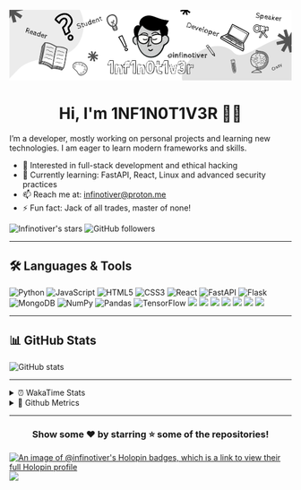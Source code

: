 <p align="center">
  <img src="banner.png" alt="Profile photo" />
   <h1 align="center"> Hi, I'm 1NF1N0T1V3R 👋🏻</h1>
</p>


I’m a developer, mostly working on personal projects and learning new technologies. I am eager to learn modern frameworks and skills.

- 🧐 Interested in full-stack development and ethical hacking
- 🌱 Currently learning: FastAPI, React, Linux and advanced security practices  
- 📫 Reach me at: [infinotiver@proton.me](mailto:infinotiver@proton.me)  
- ⚡ Fun fact: Jack of all trades, master of none!

![Infinotiver's stars](https://img.shields.io/github/stars/infinotiver?style=flat&logo=github&color=%23fff)
![GitHub followers](https://img.shields.io/github/followers/infinotiver?style=flat&logo=github&color=%23fff)

---

## 🛠️ Languages & Tools

<div>

<img src="https://img.shields.io/badge/Python-3776AB?style=flat&logo=python&logoColor=white" alt="Python" height="50" />
<img src="https://img.shields.io/badge/JavaScript-F7DF1E?style=flat&logo=javascript&logoColor=black" alt="JavaScript" height="50" />
<img src="https://img.shields.io/badge/HTML5-E34F26?style=flat&logo=html5&logoColor=white" alt="HTML5" height="50" />
<img src="https://img.shields.io/badge/CSS3-1572B6?style=flat&logo=css3&logoColor=white" alt="CSS3" height="50" />
<img src="https://img.shields.io/badge/React-61DAFB?style=flat&logo=react&logoColor=black" alt="React" height="50" />
<img src="https://img.shields.io/badge/FastAPI-009688?style=flat&logo=fastapi&logoColor=white" alt="FastAPI" height="50" />
<img src="https://img.shields.io/badge/Flask-000000?style=flat&logo=flask&logoColor=white" alt="Flask" height="50" />
<img src="https://img.shields.io/badge/MongoDB-47A248?style=flat&logo=mongodb&logoColor=white" alt="MongoDB" height="50" />
<img src="https://img.shields.io/badge/NumPy-013243?style=flat&logo=numpy&logoColor=white" alt="NumPy" height="50" />
<img src="https://img.shields.io/badge/Pandas-150458?style=flat&logo=pandas&logoColor=white" alt="Pandas" height="50" />
<img src="https://img.shields.io/badge/TensorFlow-FF6F00?style=flat&logo=tensorflow&logoColor=white" alt="TensorFlow" height="50" />
<img src="https://img.shields.io/badge/Git-F05032?style=flat&logo=git&logoColor=white" height="50" />
<img src="https://img.shields.io/badge/Linux-FCC624?style=flat&logo=linux&logoColor=black" height="50" />
<img src="https://img.shields.io/badge/Docker-2496ED?style=flat&logo=docker&logoColor=white" height="50" />
<img src="https://img.shields.io/badge/Visual_Studio_Code-007ACC?style=flat&logo=visual-studio-code&logoColor=white" height="50" />
<img src="https://img.shields.io/badge/Jupyter-F37626?style=flat&logo=jupyter&logoColor=white" height="50" />
<img src="https://img.shields.io/badge/OpenCV-5C3EE8?style=flat&logo=opencv&logoColor=white" height="50" />
<img src="https://img.shields.io/badge/Tailwind_CSS-06B6D4?style=flat&logo=tailwind-css&logoColor=white" height="50" />

</div>

---


## 📊 GitHub Stats

<div>

<img src="https://github-readme-stats.vercel.app/api?username=infinotiver&show_icons=true&theme=dark" alt="GitHub stats"/>

</div>

---

<details>
<summary>⏰ WakaTime Stats</summary>

<!--START_SECTION:waka-->
![Code Time](http://img.shields.io/badge/Code%20Time-1%2C139%20hrs%2014%20mins-blue)

![Lines of code](https://img.shields.io/badge/From%20Hello%20World%20I%27ve%20Written-2.3%20million%20lines%20of%20code-blue)

**I'm an Early 🐤** 

```text
🌞 Morning                345 commits         ⣿⣿⣿⣀⣀⣀⣀⣀⣀⣀⣀⣀⣀⣀⣀⣀⣀⣀⣀⣀⣀⣀⣀⣀⣀   12.35 % 
🌆 Daytime                1378 commits        ⣿⣿⣿⣿⣿⣿⣿⣿⣿⣿⣿⣿⣀⣀⣀⣀⣀⣀⣀⣀⣀⣀⣀⣀⣀   49.32 % 
🌃 Evening                1043 commits        ⣿⣿⣿⣿⣿⣿⣿⣿⣿⣀⣀⣀⣀⣀⣀⣀⣀⣀⣀⣀⣀⣀⣀⣀⣀   37.33 % 
🌙 Night                  28 commits          ⣀⣀⣀⣀⣀⣀⣀⣀⣀⣀⣀⣀⣀⣀⣀⣀⣀⣀⣀⣀⣀⣀⣀⣀⣀   01.00 % 
```
📅 **I'm Most Productive on Tuesday** 

```text
Monday                   369 commits         ⣿⣿⣿⣀⣀⣀⣀⣀⣀⣀⣀⣀⣀⣀⣀⣀⣀⣀⣀⣀⣀⣀⣀⣀⣀   13.21 % 
Tuesday                  592 commits         ⣿⣿⣿⣿⣿⣀⣀⣀⣀⣀⣀⣀⣀⣀⣀⣀⣀⣀⣀⣀⣀⣀⣀⣀⣀   21.19 % 
Wednesday                409 commits         ⣿⣿⣿⣿⣀⣀⣀⣀⣀⣀⣀⣀⣀⣀⣀⣀⣀⣀⣀⣀⣀⣀⣀⣀⣀   14.64 % 
Thursday                 387 commits         ⣿⣿⣿⣀⣀⣀⣀⣀⣀⣀⣀⣀⣀⣀⣀⣀⣀⣀⣀⣀⣀⣀⣀⣀⣀   13.85 % 
Friday                   370 commits         ⣿⣿⣿⣀⣀⣀⣀⣀⣀⣀⣀⣀⣀⣀⣀⣀⣀⣀⣀⣀⣀⣀⣀⣀⣀   13.24 % 
Saturday                 395 commits         ⣿⣿⣿⣿⣀⣀⣀⣀⣀⣀⣀⣀⣀⣀⣀⣀⣀⣀⣀⣀⣀⣀⣀⣀⣀   14.14 % 
Sunday                   272 commits         ⣿⣿⣀⣀⣀⣀⣀⣀⣀⣀⣀⣀⣀⣀⣀⣀⣀⣀⣀⣀⣀⣀⣀⣀⣀   09.74 % 
```


📊 **This Week I Spent My Time On** 

```text
🕑︎ Time Zone: Asia/Kolkata

💬 Programming Languages: 
Other                    22 hrs 16 mins      ⣿⣿⣿⣿⣿⣿⣿⣿⣿⣿⣿⣿⣿⣿⣿⣿⣿⣿⣿⣿⣿⣿⣿⣀⣀   90.02 % 
Markdown                 2 hrs 27 mins       ⣿⣿⣀⣀⣀⣀⣀⣀⣀⣀⣀⣀⣀⣀⣀⣀⣀⣀⣀⣀⣀⣀⣀⣀⣀   09.93 % 
YAML                     0 secs              ⣀⣀⣀⣀⣀⣀⣀⣀⣀⣀⣀⣀⣀⣀⣀⣀⣀⣀⣀⣀⣀⣀⣀⣀⣀   00.03 % 
Python                   0 secs              ⣀⣀⣀⣀⣀⣀⣀⣀⣀⣀⣀⣀⣀⣀⣀⣀⣀⣀⣀⣀⣀⣀⣀⣀⣀   00.01 % 
JSON                     0 secs              ⣀⣀⣀⣀⣀⣀⣀⣀⣀⣀⣀⣀⣀⣀⣀⣀⣀⣀⣀⣀⣀⣀⣀⣀⣀   00.01 % 

🔥 Editors: 
Firefox                  24 hrs 38 mins      ⣿⣿⣿⣿⣿⣿⣿⣿⣿⣿⣿⣿⣿⣿⣿⣿⣿⣿⣿⣿⣿⣿⣿⣿⣿   99.60 % 
VS Code                  5 mins              ⣀⣀⣀⣀⣀⣀⣀⣀⣀⣀⣀⣀⣀⣀⣀⣀⣀⣀⣀⣀⣀⣀⣀⣀⣀   00.40 % 

🐱‍💻 Projects: 
infinotiver              11 hrs              ⣿⣿⣿⣿⣿⣿⣿⣿⣿⣿⣿⣀⣀⣀⣀⣀⣀⣀⣀⣀⣀⣀⣀⣀⣀   44.49 % 
memento-mori-status      5 hrs 29 mins       ⣿⣿⣿⣿⣿⣿⣀⣀⣀⣀⣀⣀⣀⣀⣀⣀⣀⣀⣀⣀⣀⣀⣀⣀⣀   22.20 % 
portfolio                3 hrs               ⣿⣿⣿⣀⣀⣀⣀⣀⣀⣀⣀⣀⣀⣀⣀⣀⣀⣀⣀⣀⣀⣀⣀⣀⣀   12.18 % 
metrics                  2 hrs 35 mins       ⣿⣿⣿⣀⣀⣀⣀⣀⣀⣀⣀⣀⣀⣀⣀⣀⣀⣀⣀⣀⣀⣀⣀⣀⣀   10.45 % 
Music                    35 mins             ⣿⣀⣀⣀⣀⣀⣀⣀⣀⣀⣀⣀⣀⣀⣀⣀⣀⣀⣀⣀⣀⣀⣀⣀⣀   02.38 % 

💻 Operating System: 
Windows                  24 hrs 44 mins      ⣿⣿⣿⣿⣿⣿⣿⣿⣿⣿⣿⣿⣿⣿⣿⣿⣿⣿⣿⣿⣿⣿⣿⣿⣿   100.00 % 
```

**I Mostly Code in Python** 

```text
Python                   11 repos            ⣿⣿⣿⣿⣿⣿⣿⣿⣿⣿⣿⣀⣀⣀⣀⣀⣀⣀⣀⣀⣀⣀⣀⣀⣀   44.00 % 
CSS                      7 repos             ⣿⣿⣿⣿⣿⣿⣿⣀⣀⣀⣀⣀⣀⣀⣀⣀⣀⣀⣀⣀⣀⣀⣀⣀⣀   28.00 % 
JavaScript               3 repos             ⣿⣿⣿⣀⣀⣀⣀⣀⣀⣀⣀⣀⣀⣀⣀⣀⣀⣀⣀⣀⣀⣀⣀⣀⣀   12.00 % 
TypeScript               2 repos             ⣿⣿⣀⣀⣀⣀⣀⣀⣀⣀⣀⣀⣀⣀⣀⣀⣀⣀⣀⣀⣀⣀⣀⣀⣀   08.00 % 
HTML                     1 repo              ⣿⣀⣀⣀⣀⣀⣀⣀⣀⣀⣀⣀⣀⣀⣀⣀⣀⣀⣀⣀⣀⣀⣀⣀⣀   04.00 % 
```



**Timeline**

![Lines of Code chart](https://raw.githubusercontent.com/infinotiver/infinotiver/main/assets/bar_graph.png)


 Last Updated on 13/10/2025 18:51:05 UTC
<!--END_SECTION:waka-->

</details>

<details>
  <summary>🐍 Github Metrics</summary>
  
  ![Metrics](/github-metrics.svg)
  
</details>

---

<div align="center">
  <h3>Show some ❤️ by starring ⭐ some of the repositories!</h3>
</div>

[![An image of @infinotiver's Holopin badges, which is a link to view their full Holopin profile](https://holopin.me/infinotiver)](https://holopin.io/@infinotiver)
![](https://komarev.com/ghpvc/?username=infinotiver&base=1281&style=flat)
